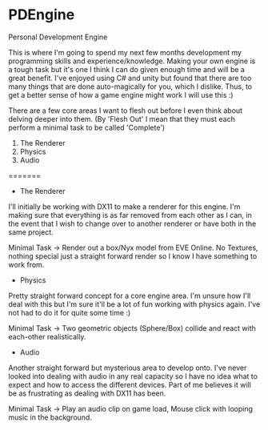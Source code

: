 PDEngine
========

Personal Development Engine

This is where I'm going to spend my next few months development my programming skills and experience/knowledge.
Making your own engine is a tough task but it's one I think I can do given enough time and will be a great benefit.
I've enjoyed using C# and unity but found that there are too many things that are done auto-magically for you, which 
I dislike. Thus, to get a better sense of how a game engine might work I will use this :)

There are a few core areas I want to flesh out before I even think about delving deeper into them.
(By 'Flesh Out' I mean that they must each perform a minimal task to be called 'Complete')

1. The Renderer
2. Physics
3. Audio

=======

- The Renderer

I'll initially be working with DX11 to make a renderer for this engine. I'm making sure that everything is as far removed
from each other as I can, in the event that I wish to change over to another renderer or have both in the same project.

Minimal Task -> Render out a box/Nyx model from EVE Online. No Textures, nothing special just a straight forward render
so I know I have something to work from.

- Physics

Pretty straight forward concept for a core engine area. I'm unsure how I'll deal with this but I'm sure it'll be a lot of 
fun working with physics again. I've not had to do it for quite some time :)

Minimal Task -> Two geometric objects (Sphere/Box) collide and react with each-other realistically.

- Audio

Another straight forward but mysterious area to develop onto. I've never looked into dealing with audio in any real 
capacity so I have no idea what to expect and how to access the different devices. Part of me believes it will be as
frustrating as dealing with DX11 has been.

Minimal Task -> Play an audio clip on game load, Mouse click with looping music in the background.
